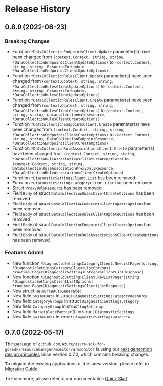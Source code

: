 # Release History

## 0.8.0 (2022-06-23)
### Breaking Changes

- Function `*DataCollectionEndpointsClient.Update` parameter(s) have been changed from `(context.Context, string, string, *DataCollectionEndpointsClientUpdateOptions)` to `(context.Context, string, string, ResourceForUpdate, *DataCollectionEndpointsClientUpdateOptions)`
- Function `*DataCollectionRulesClient.Update` parameter(s) have been changed from `(context.Context, string, string, *DataCollectionRulesClientUpdateOptions)` to `(context.Context, string, string, ResourceForUpdate, *DataCollectionRulesClientUpdateOptions)`
- Function `*DataCollectionRulesClient.Create` parameter(s) have been changed from `(context.Context, string, string, *DataCollectionRulesClientCreateOptions)` to `(context.Context, string, string, DataCollectionRuleResource, *DataCollectionRulesClientCreateOptions)`
- Function `*DataCollectionEndpointsClient.Create` parameter(s) have been changed from `(context.Context, string, string, *DataCollectionEndpointsClientCreateOptions)` to `(context.Context, string, string, DataCollectionEndpointResource, *DataCollectionEndpointsClientCreateOptions)`
- Function `*DataCollectionRuleAssociationsClient.Create` parameter(s) have been changed from `(context.Context, string, string, *DataCollectionRuleAssociationsClientCreateOptions)` to `(context.Context, string, string, DataCollectionRuleAssociationProxyOnlyResource, *DataCollectionRuleAssociationsClientCreateOptions)`
- Function `*DiagnosticSettingsClient.List` has been removed
- Function `*DiagnosticSettingsCategoryClient.List` has been removed
- Struct `ProxyOnlyResource` has been removed
- Field `Body` of struct `DataCollectionRulesClientCreateOptions` has been removed
- Field `Body` of struct `DataCollectionEndpointsClientUpdateOptions` has been removed
- Field `Body` of struct `DataCollectionRulesClientUpdateOptions` has been removed
- Field `Body` of struct `DataCollectionEndpointsClientCreateOptions` has been removed
- Field `Body` of struct `DataCollectionRuleAssociationsClientCreateOptions` has been removed

### Features Added

- New function `*DiagnosticSettingsCategoryClient.NewListPager(string, *DiagnosticSettingsCategoryClientListOptions) *runtime.Pager[DiagnosticSettingsCategoryClientListResponse]`
- New function `*DiagnosticSettingsClient.NewListPager(string, *DiagnosticSettingsClientListOptions) *runtime.Pager[DiagnosticSettingsClientListResponse]`
- New struct `ResourceAutoGenerated`
- New field `SystemData` in struct `DiagnosticSettingsCategoryResource`
- New field `CategoryGroups` in struct `DiagnosticSettingsCategory`
- New field `CategoryGroup` in struct `LogSettings`
- New field `MarketplacePartnerID` in struct `DiagnosticSettings`
- New field `SystemData` in struct `DiagnosticSettingsResource`


## 0.7.0 (2022-05-17)

The package of `github.com/Azure/azure-sdk-for-go/sdk/resourcemanager/monitor/armmonitor` is using our [next generation design principles](https://azure.github.io/azure-sdk/general_introduction.html) since version 0.7.0, which contains breaking changes.

To migrate the existing applications to the latest version, please refer to [Migration Guide](https://aka.ms/azsdk/go/mgmt/migration).

To learn more, please refer to our documentation [Quick Start](https://aka.ms/azsdk/go/mgmt).